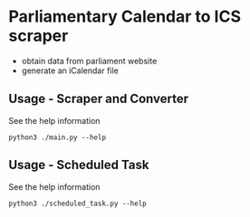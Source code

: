 # Parliamentary Calendar to ICS scraper

* obtain data from parliament website
* generate an iCalendar file

## Usage - Scraper and Converter

See the help information

```
python3 ./main.py --help
```

## Usage - Scheduled Task

See the help information

```
python3 ./scheduled_task.py --help
```
